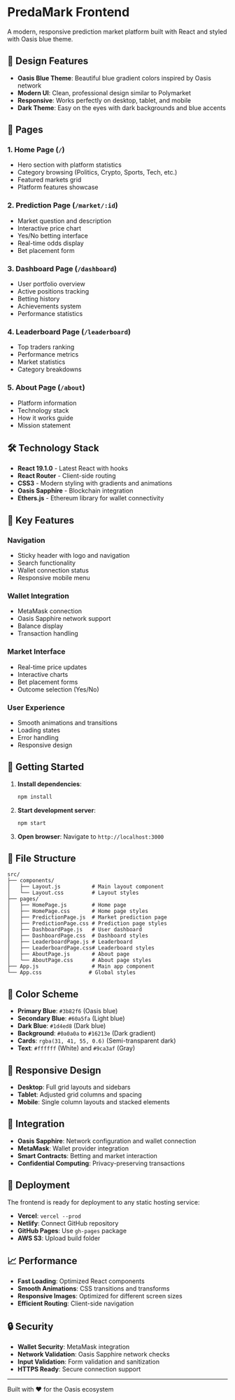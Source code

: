 # PredaMark Frontend

A modern, responsive prediction market platform built with React and styled with Oasis blue theme.

## 🎨 Design Features

- **Oasis Blue Theme**: Beautiful blue gradient colors inspired by Oasis network
- **Modern UI**: Clean, professional design similar to Polymarket
- **Responsive**: Works perfectly on desktop, tablet, and mobile
- **Dark Theme**: Easy on the eyes with dark backgrounds and blue accents

## 📱 Pages

### 1. Home Page (`/`)
- Hero section with platform statistics
- Category browsing (Politics, Crypto, Sports, Tech, etc.)
- Featured markets grid
- Platform features showcase

### 2. Prediction Page (`/market/:id`)
- Market question and description
- Interactive price chart
- Yes/No betting interface
- Real-time odds display
- Bet placement form

### 3. Dashboard Page (`/dashboard`)
- User portfolio overview
- Active positions tracking
- Betting history
- Achievements system
- Performance statistics

### 4. Leaderboard Page (`/leaderboard`)
- Top traders ranking
- Performance metrics
- Market statistics
- Category breakdowns

### 5. About Page (`/about`)
- Platform information
- Technology stack
- How it works guide
- Mission statement

## 🛠️ Technology Stack

- **React 19.1.0** - Latest React with hooks
- **React Router** - Client-side routing
- **CSS3** - Modern styling with gradients and animations
- **Oasis Sapphire** - Blockchain integration
- **Ethers.js** - Ethereum library for wallet connectivity

## 🎯 Key Features

### Navigation
- Sticky header with logo and navigation
- Search functionality
- Wallet connection status
- Responsive mobile menu

### Wallet Integration
- MetaMask connection
- Oasis Sapphire network support
- Balance display
- Transaction handling

### Market Interface
- Real-time price updates
- Interactive charts
- Bet placement forms
- Outcome selection (Yes/No)

### User Experience
- Smooth animations and transitions
- Loading states
- Error handling
- Responsive design

## 🚀 Getting Started

1. **Install dependencies**:
   ```bash
   npm install
   ```

2. **Start development server**:
   ```bash
   npm start
   ```

3. **Open browser**:
   Navigate to `http://localhost:3000`

## 📁 File Structure

```
src/
├── components/
│   ├── Layout.js          # Main layout component
│   └── Layout.css         # Layout styles
├── pages/
│   ├── HomePage.js        # Home page
│   ├── HomePage.css       # Home page styles
│   ├── PredictionPage.js  # Market prediction page
│   ├── PredictionPage.css # Prediction page styles
│   ├── DashboardPage.js   # User dashboard
│   ├── DashboardPage.css  # Dashboard styles
│   ├── LeaderboardPage.js # Leaderboard
│   ├── LeaderboardPage.css# Leaderboard styles
│   ├── AboutPage.js       # About page
│   └── AboutPage.css      # About page styles
├── App.js                 # Main app component
└── App.css               # Global styles
```

## 🎨 Color Scheme

- **Primary Blue**: `#3b82f6` (Oasis blue)
- **Secondary Blue**: `#60a5fa` (Light blue)
- **Dark Blue**: `#1d4ed8` (Dark blue)
- **Background**: `#0a0a0a` to `#16213e` (Dark gradient)
- **Cards**: `rgba(31, 41, 55, 0.6)` (Semi-transparent dark)
- **Text**: `#ffffff` (White) and `#9ca3af` (Gray)

## 📱 Responsive Design

- **Desktop**: Full grid layouts and sidebars
- **Tablet**: Adjusted grid columns and spacing
- **Mobile**: Single column layouts and stacked elements

## 🔗 Integration

- **Oasis Sapphire**: Network configuration and wallet connection
- **MetaMask**: Wallet provider integration
- **Smart Contracts**: Betting and market interaction
- **Confidential Computing**: Privacy-preserving transactions

## 🚀 Deployment

The frontend is ready for deployment to any static hosting service:

- **Vercel**: `vercel --prod`
- **Netlify**: Connect GitHub repository
- **GitHub Pages**: Use `gh-pages` package
- **AWS S3**: Upload build folder

## 📈 Performance

- **Fast Loading**: Optimized React components
- **Smooth Animations**: CSS transitions and transforms
- **Responsive Images**: Optimized for different screen sizes
- **Efficient Routing**: Client-side navigation

## 🔒 Security

- **Wallet Security**: MetaMask integration
- **Network Validation**: Oasis Sapphire network checks
- **Input Validation**: Form validation and sanitization
- **HTTPS Ready**: Secure connection support

---

Built with ❤️ for the Oasis ecosystem
